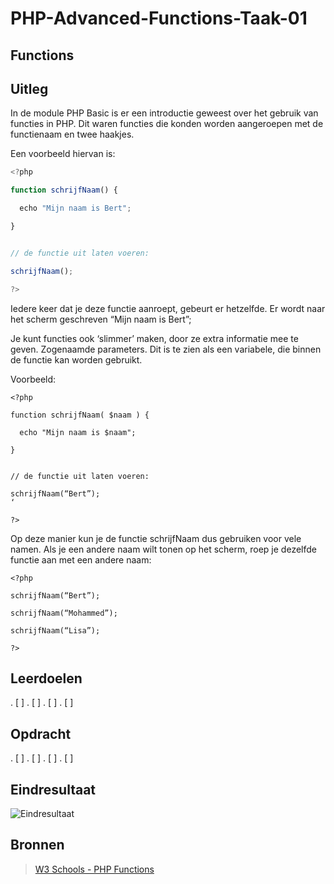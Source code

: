 # PHP-Advanced-Functions-Taak-01


## Functions


## Uitleg

In de module PHP Basic is er een introductie geweest over het gebruik van functies in PHP. Dit waren functies die konden worden aangeroepen met de functienaam en twee haakjes. 

Een voorbeeld hiervan is:

~~~javascript
<?php

function schrijfNaam() {

  echo "Mijn naam is Bert";

}


// de functie uit laten voeren:

schrijfNaam();

?>
~~~


Iedere keer dat je deze functie aanroept, gebeurt er hetzelfde. Er wordt naar het scherm geschreven “Mijn naam is Bert”;

Je kunt functies ook ‘slimmer’ maken, door ze extra informatie mee te geven. Zogenaamde parameters. Dit is te zien als een variabele, die binnen de functie kan worden gebruikt.

Voorbeeld:

~~~
<?php

function schrijfNaam( $naam ) {

  echo "Mijn naam is $naam";

}


// de functie uit laten voeren:

schrijfNaam(“Bert”);
‘

?>
~~~
Op deze manier kun je de functie schrijfNaam dus gebruiken voor vele namen. Als je een andere naam wilt tonen op het scherm, roep je dezelfde functie aan met een andere naam:



~~~
<?php

schrijfNaam(“Bert”);

schrijfNaam(“Mohammed”);

schrijfNaam(“Lisa”);

?>
~~~


## Leerdoelen

. [ ] 
. [ ] 
. [ ] 
. [ ] 


## Opdracht


. [ ] 
. [ ] 
. [ ] 
. [ ] 


## Eindresultaat

![Eindresultaat](https://github.com/ROC-van-Amsterdam-College-Amstelland/PHP-ADVANCED/blob/master/3-Forms/taak02/images/reslutaat.png)

## Bronnen

> [W3 Schools - PHP Functions](https://www.w3schools.com/php/php_functions.asp)

